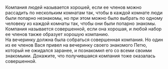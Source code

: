 Компания людей называется хорошей, если ее членов можно рассадить по
нескольким комнатам так, чтобы в каждой комнате люди были попарно
незнакомы, но при этом можно было выбрать по одному человеку из каждой 
комнаты так, чтобы они были попарно знакомы. 
<br/>
Компания называется совершенной, если она хорошая, и любой набор ее членов 
также образует хорошую компанию. 
<br/>
На вечеринку должна была собраться совершенная компания. Но один 
из ее членов Вася привел на вечеринку своего знакомого Петю, который не 
ожидался заранее, и познакомил его со всеми своими знакомыми.
Докажите, что получившаяся компания тоже оказалась совершенной.